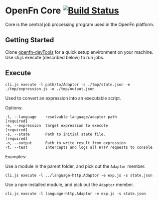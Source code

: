 # OpenFn Core [![Build Status](https://travis-ci.org/OpenFn/core.svg?branch=master)](https://travis-ci.org/OpenFn/core)
Core is the central job processing program used in the OpenFn platform.

Getting Started
---------------
Clone [openfn-devTools](https://github.com/OpenFn/openfn-devtools) for a quick setup environment on your machine.  
Use cli.js execute (described below) to run jobs.

Execute
-------

`cli.js execute -l path/to/Adaptor -s ./tmp/state.json -e ./tmp/expression.js -o ./tmp/output.json`

Used to convert an expression into an executable script.

Options:
```
-l, --language    resolvable language/adaptor path                [required]
-e, --expression  target expression to execute                    [required]
-s, --state       Path to initial state file.                     [required]
-o, --output      Path to write result from expression
-t, --test        Intercepts and logs all HTTP requests to console
```

Examples:

Use a module in the parent folder, and pick out the `Adaptor` member.
```
cli.js execute -l ../language-http.Adaptor -e exp.js -s state.json
```

Use a npm installed module, and pick out the `Adaptor` member.
```
cli.js execute -l language-http.Adaptor -e exp.js -s state.json
```
